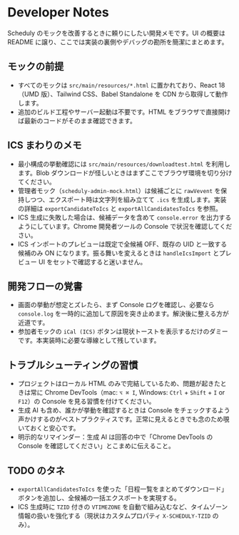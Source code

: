 # Developer Notes

Scheduly のモックを改善するときに頼りにしたい開発メモです。UI の概要は README に譲り、ここでは実装の裏側やデバッグの勘所を簡潔にまとめます。

## モックの前提

- すべてのモックは `src/main/resources/*.html` に置かれており、React 18（UMD 版）、Tailwind CSS、Babel Standalone を CDN から取得して動作します。
- 追加のビルド工程やサーバー起動は不要です。HTML をブラウザで直接開けば最新のコードがそのまま確認できます。

## ICS まわりのメモ

- 最小構成の挙動確認には `src/main/resources/downloadtest.html` を利用します。Blob ダウンロードが怪しいときはまずここでブラウザ環境を切り分けてください。
- 管理者モック（`scheduly-admin-mock.html`）は候補ごとに `rawVevent` を保持しつつ、エクスポート時は文字列を組み立てて `.ics` を生成します。実装の詳細は `exportCandidateToIcs` と `exportAllCandidatesToIcs` を参照。
- ICS 生成に失敗した場合は、候補データを含めて `console.error` を出力するようにしています。Chrome 開発者ツールの Console で状況を確認してください。
- ICS インポートのプレビューは既定で全候補 OFF、既存の UID と一致する候補のみ ON になります。振る舞いを変えるときは `handleIcsImport` とプレビュー UI をセットで確認すると迷いません。

## 開発フローの覚書

- 画面の挙動が想定とズレたら、まず Console ログを確認し、必要なら `console.log` を一時的に追加して原因を突き止めます。解決後に整える方が近道です。
- 参加者モックの `iCal (ICS)` ボタンは現状トーストを表示するだけのダミーです。本実装時に必要な導線として残しています。

## トラブルシューティングの習慣

- プロジェクトはローカル HTML のみで完結しているため、問題が起きたときは常に Chrome DevTools（mac: `⌥ ⌘ I`, Windows: `Ctrl` + `Shift` + `I` or `F12`）の Console を見る習慣を付けてください。
- 生成 AI も含め、誰かが挙動を確認するときは Console をチェックするよう声かけするのがベストプラクティスです。正常に見えるときでも念のため覗いておくと安心です。
- 明示的なリマインダー：生成 AI は回答の中で「Chrome DevTools の Console を確認してください」とこまめに伝えること。

## TODO のタネ

- `exportAllCandidatesToIcs` を使った「日程一覧をまとめてダウンロード」ボタンを追加し、全候補の一括エクスポートを実現する。
- ICS 生成時に `TZID` 付きの `VTIMEZONE` を自動で組み込むなど、タイムゾーン情報の扱いを強化する（現状はカスタムプロパティ `X-SCHEDULY-TZID` のみ）。
